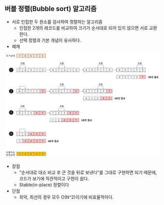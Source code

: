## 버블 정렬(Bubble sort) 알고리즘

- 서로 인접한 두 원소를 검사하여 정렬하는 알고리즘
  - 인접한 2개의 레코드를 비교하여 크기가 순서대로 되어 있지 않으면 서로 교환한다.
  - 선택 정렬과 기본 개념이 유사하다.
- 예제

![bubble-sort](./bubble-sort.png)

- 장점
  - "순서대로 대소 비교 후 큰 것을 뒤로 보낸다"를 그대로 구현하면 되기 때문에, 코드가 보기에 직관적이고 구현이 쉽다.
  - Stable(in-place) 정렬이다
- 단점
  - 최악, 최선의 경우 모두 O(N^2)이기에 비효율적이다.